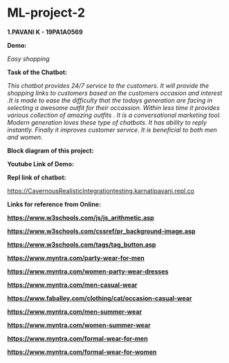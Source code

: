 # ML-project-2
<b>1.PAVANI K - 19PA1A0569</b>

<b>Demo:</b>

<i>Easy shopping</i>

<b>Task of the Chatbot:</b>

<i>This chatbot provides 24/7 service to the customers. It will provide the shopping links to customers based on the customers occasion and interest .It is made to ease the difficulty that the todays generation are facing in selecting a awesome outfit for their occassion. Within less time it provides various collection of amazing outfits . It is a conversational marketing tool. Modern generation loves these type of chatbots. It has ability to reply instantly. Finally it improves customer service. It is beneficial to both men and women. </i>

<b>Block diagram of this project:</b>

<b>Youtube Link of Demo:</b>



<b>Repl link of chatbot:</b>

https://CavernousRealisticIntegrationtesting.karnatipavani.repl.co

<b>Links for reference from Online:<b>

https://www.w3schools.com/js/js_arithmetic.asp

https://www.w3schools.com/cssref/pr_background-image.asp

https://www.w3schools.com/tags/tag_button.asp

https://www.myntra.com/party-wear-for-men

https://www.myntra.com/women-party-wear-dresses

https://www.myntra.com/men-casual-wear

https://www.faballey.com/clothing/cat/occasion-casual-wear

https://www.myntra.com/men-summer-wear

https://www.myntra.com/women-summer-wear

https://www.myntra.com/formal-wear-for-men

https://www.myntra.com/formal-wear-for-women
